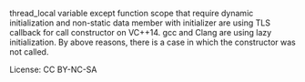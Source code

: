 thread_local variable except function scope that require dynamic initialization and non-static data member with initializer are using TLS callback for call constructor on VC++14.
gcc and Clang are using lazy initialization.
By above reasons, there is a case in which the constructor was not called.

License: CC BY-NC-SA
